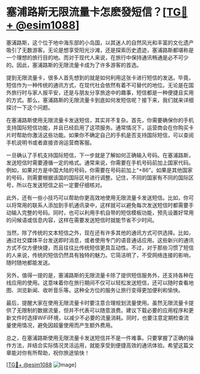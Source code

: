 # 塞浦路斯无限流量卡怎麽發短信？[[TG💪+ @esim1088](https://t.me/s/esim1088)]

塞浦路斯，这个位于地中海东部的小岛国，以其迷人的自然风光和丰富的文化遗产吸引了无数游客。无论是想享受阳光沙滩，还是探索历史遗迹，塞浦路斯都堪称是一个理想的旅行目的地。而对于现代人来说，在旅行中保持通讯畅通是必不可少的。因此，塞浦路斯的无限流量卡成为了许多游客的首选。

提到无限流量卡，很多人首先想到的就是如何利用这张卡进行短信的发送。毕竟，短信作为一种传统的通讯方式，在现代社会依然有着不可替代的地位。无论是在国外旅行时与家人报平安，还是与朋友分享旅途中的趣事，短信都是一种便捷且实用的方式。那么，塞浦路斯的无限流量卡到底如何发短信呢？接下来，我们就来详细探讨一下这个问题。

在塞浦路斯使用无限流量卡发送短信，其实并不复杂。首先，你需要确保你的手机支持国际短信功能，并且已经启用了这项服务。通常情况下，运营商会在你购买卡片时帮助你激活这些功能。如果你不确定自己的手机是否支持国际短信，可以查阅手机说明书或者直接咨询运营商客服。

一旦确认了手机支持国际短信，下一步就是了解如何正确输入号码。在塞浦路斯，发送短信时需要遵循一定的格式。通常来说，你需要在手机号码前加上国家代码。例如，如果对方是中国大陆的号码，你需要在号码前加上“+86”。如果是其他国家的号码，则需要根据该国的国际区号进行调整。记住，不同的国家有不同的国际区号，所以在发送短信之前一定要仔细核对。

此外，还有一些小技巧可以帮助你更高效地使用无限流量卡发送短信。比如，你可以将常用的联系人添加到手机通讯录中，这样就可以避免每次发送短信时都需要手动输入完整的号码。同时，也可以利用手机自带的短信模板功能，预先设置好常用的问候语或信息内容，这样在需要发送短信时就能节省不少时间。

当然，除了传统的文本短信之外，现在还有许多其他的通讯方式可供选择。比如，通过社交媒体平台发送即时消息，或者使用专门的语音通话应用。这些新兴的通讯方式不仅方便快捷，而且往往比传统短信更具互动性。不过，对于那些习惯了短信的人来说，传统的短信仍然具有独特的魅力。它简洁明了，不受网络连接的影响，随时随地都能发送。

另外，值得一提的是，塞浦路斯的无限流量卡除了提供短信服务外，还支持各种在线应用的使用。这意味着你在旅行期间不仅可以轻松发送短信，还可以随时查看地图、浏览新闻、收听音乐等。这种全方位的服务让旅行变得更加便利和愉快。

最后，提醒大家在使用无限流量卡时要注意合理规划流量使用。虽然无限流量卡提供了无限制的数据流量，但并不代表可以随意浪费。建议下载必要的应用程序和更新文件时选择WiFi环境，以减少不必要的流量消耗。同时，也要注意定期检查流量使用情况，避免因超量使用而产生额外费用。

总之，在塞浦路斯使用无限流量卡发送短信并不是一件难事。只要掌握了正确的操作方法，并结合实际情况灵活运用，就能享受到便捷高效的通讯体验。希望这篇文章能对你有所帮助，祝你旅途愉快！

[[TG💪+ @esim1088](https://t.me/s/esim1088) ![Image](https://i.postimg.cc/4NQfJmqS/Snipaste-2025-05-13-00-14-12.png)]